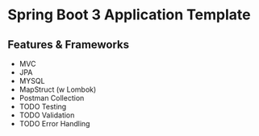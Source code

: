 # Spring Boot 3 Application Template
## Features & Frameworks
- MVC
- JPA
- MYSQL
- MapStruct (w Lombok)
- Postman Collection
- TODO Testing 
- TODO Validation
- TODO Error Handling